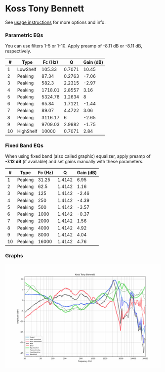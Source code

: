 # Koss Tony Bennett
See [usage instructions](https://github.com/jaakkopasanen/AutoEq#usage) for more options and info.

### Parametric EQs
You can use filters 1-5 or 1-10. Apply preamp of -8.11 dB or -8.11 dB, respectively.

|   # | Type      |   Fc (Hz) |      Q |   Gain (dB) |
|-----|-----------|-----------|--------|-------------|
|   1 | LowShelf  |    105.33 | 0.7071 |       10.45 |
|   2 | Peaking   |     87.34 | 0.2763 |       -7.06 |
|   3 | Peaking   |    582.3  | 2.2315 |       -2.97 |
|   4 | Peaking   |   1718.01 | 2.8557 |        3.16 |
|   5 | Peaking   |   5324.78 | 1.2634 |        8    |
|   6 | Peaking   |     65.84 | 1.7121 |       -1.44 |
|   7 | Peaking   |     89.07 | 4.4722 |        3.06 |
|   8 | Peaking   |   3116.17 | 6      |       -2.65 |
|   9 | Peaking   |   9709.03 | 2.9982 |       -1.75 |
|  10 | HighShelf |  10000    | 0.7071 |        2.84 |

### Fixed Band EQs
When using fixed band (also called graphic) equalizer, apply preamp of **-7.12 dB** (if available) and set gains manually with these parameters.

|   # | Type    |   Fc (Hz) |      Q |   Gain (dB) |
|-----|---------|-----------|--------|-------------|
|   1 | Peaking |     31.25 | 1.4142 |        6.95 |
|   2 | Peaking |     62.5  | 1.4142 |        1.16 |
|   3 | Peaking |    125    | 1.4142 |       -2.46 |
|   4 | Peaking |    250    | 1.4142 |       -4.39 |
|   5 | Peaking |    500    | 1.4142 |       -3.57 |
|   6 | Peaking |   1000    | 1.4142 |       -0.37 |
|   7 | Peaking |   2000    | 1.4142 |        1.56 |
|   8 | Peaking |   4000    | 1.4142 |        4.92 |
|   9 | Peaking |   8000    | 1.4142 |        4.04 |
|  10 | Peaking |  16000    | 1.4142 |        4.76 |

### Graphs
![](./Koss%20Tony%20Bennett.png)
